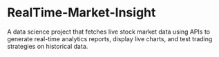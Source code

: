 # RealTime-Market-Insight
A data science project that fetches live stock market data using APIs to generate real-time analytics reports, display live charts, and test trading strategies on historical data.
